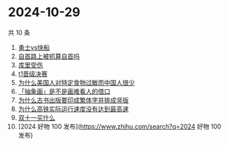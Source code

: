 # 2024-10-29

共 10 条

<!-- BEGIN ZHIHUSEARCH -->
<!-- 最后更新时间 Tue Oct 29 2024 04:23:15 GMT+0800 (China Standard Time) -->
1. [勇士vs快船](https://www.zhihu.com/search?q=勇士vs快船)
1. [自首路上被抓算自首吗](https://www.zhihu.com/search?q=自首路上被抓算自首吗)
1. [库里受伤](https://www.zhihu.com/search?q=库里受伤)
1. [t1晋级决赛](https://www.zhihu.com/search?q=t1晋级决赛)
1. [为什么美国人对特定食物过敏而中国人很少](https://www.zhihu.com/search?q=为什么美国人对特定食物过敏而中国人很少)
1. [「抽象画」是不是画难看人的借口](https://www.zhihu.com/search?q=「抽象画」是不是画难看人的借口)
1. [为什么古书出版要印成繁体字并排成竖版](https://www.zhihu.com/search?q=为什么古书出版要印成繁体字并排成竖版)
1. [为什么高铁实际运行速度没有达到最高速](https://www.zhihu.com/search?q=为什么高铁实际运行速度没有达到最高速)
1. [双十一买什么](https://www.zhihu.com/search?q=双十一买什么)
1. [2024 好物 100 发布](https://www.zhihu.com/search?q=2024 好物 100 发布)
<!-- END ZHIHUSEARCH -->
